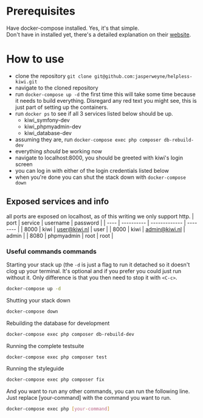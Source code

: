 # Prerequisites
Have docker-compose installed. Yes, it's that simple.  
Don't have in installed yet, there's a detailed explanation on their
[website](https://docs.docker.com/compose/install/).

# How to use
* clone the repository `git clone git@github.com:jasperweyne/helpless-kiwi.git`
* navigate to the cloned repository
* run `docker-compose up -d` the first time this will take some time because it
  needs to build everything. Disregard any red text you might see, this is just
  part of setting up the containers.
* run `docker ps` to see if all 3 services listed below should be up.
	* kiwi_symfony-dev
	* kiwi_phpmyadmin-dev
	* kiwi_database-dev
* assuming they are, run `docker-compose exec php composer db-rebuild-dev`
* everything *should* be working now
* navigate to localhost:8000, you should be greeted with kiwi's login screen
* you can log in with either of the login credentials listed below
* when you're done you can shut the stack down with `docker-compose down`


## Exposed services and info
all ports are exposed on localhost, as of this writing we only support http.
| port | service    | username      | password |
| ---- | ---------- | ------------- | -------- |
| 8000 | kiwi       | user@kiwi.nl  | user     |
| 8000 | kiwi       | admin@kiwi.nl | admin    |
| 8080 | phpmyadmin | root          | root     |


### Useful commands commands
Starting your stack up (the `-d` is just a flag to run it detached so it
doesn't clog up your terminal. It's optional and if you prefer you could just
run without it. Only difference is that you then need to stop it with `<C-c>`.
```bash
docker-compose up -d
```

Shutting your stack down
```bash
docker-compose down
```

Rebuilding the database for development 
```bash
docker-compose exec php composer db-rebuild-dev
```

Running the complete testsuite
```bash
docker-compose exec php composer test
```

Running the styleguide
```bash
docker-compose exec php composer fix
```

And you want to run any other commands, you can run the following line.  
Just replace \[your-command\] with the command you want to run.
```bash
docker-compose exec php [your-command]
```
